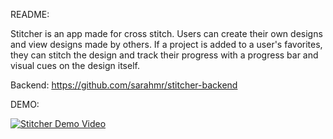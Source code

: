 README:

Stitcher is an app made for cross stitch. Users can create their own designs and view designs made by others. If a project is added to a user's favorites, they can stitch the design and track their progress with a progress bar and visual cues on the design itself.

Backend: https://github.com/sarahmr/stitcher-backend

DEMO:

[![Stitcher Demo Video](http://img.youtube.com/vi/7DiEqGG_5jo/0.jpg)](http://www.youtube.com/watch?v=7DiEqGG_5jo)
